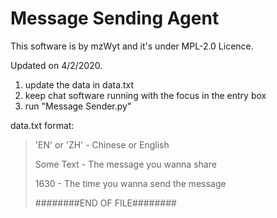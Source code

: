 # Message Sending Agent

This software is by mzWyt and it's under MPL-2.0 Licence.

Updated on 4/2/2020.

1. update the data in data.txt
2. keep chat software running with the focus in the entry box
3. run "Message Sender.py"


data.txt format:

> 'EN' or 'ZH' - Chinese or English
>
> Some Text - The message you wanna share
>
> 1630 - The time you wanna send the message
>
> ########END OF FILE########

 

